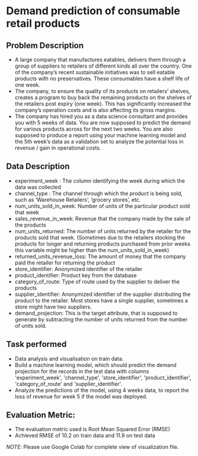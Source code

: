 # Demand prediction of consumable retail products

## Problem Description

* A large company that manufactures eatables, delivers them through a group of suppliers to retailers of different kinds all over the country. One of the company’s recent sustainable initiatives was to sell eatable products with no preservatives. These consumables have a shelf life of one week.
* The company, to ensure the quality of its products on retailers’ shelves, creates a program to buy back the remaining products on the shelves of the retailers post expiry (one week). This has significantly increased the company’s operation costs and is also affecting its gross margins.
* The company has hired you as a data science consultant and provides you with 5 weeks of data. You are now supposed to predict the demand for various products across for the next two weeks. You are also supposed to produce a report using your machine learning model and the 5th week’s data as a validation set to analyze the potential loss in revenue / gain in operational costs.

## Data Description

* experiment_week : The column identifying the week during which the data was collected
* channel_type : The channel through which the product is being sold, such as ‘Warehouse Retailers’, ‘grocery stores’, etc.
* num_units_sold_in_week: ​Number of units of the particular product sold that week
* sales_revenue_in_week: ​Revenue that the company made by the sale of the products
* num_units_returned: ​The number of units returned by the retailer for the products sold that week. (Sometimes due to the retailers stocking the products for longer and returning products purchased from prior weeks this variable might be higher than the num_units_sold_in_week)
* returned_units_revenue_loss: ​The amount of money that the company paid the retailer for returning the product
* store_identifier: ​Anonymized identifier of the retailer
* product_identifier: ​Product key from the database
* category_of_route: ​Type of route used by the supplier to deliver the
products
* supplier_identifier: Anonymized identifier of the supplier distributing the
product to the retailer. Most stores have a single supplier, sometimes a
store might have two suppliers.
* demand_projection: ​This is the target attribute, that is supposed to generate by subtracting the number of units returned from the number of units sold.

## Task performed

* Data analysis and visualisation on train data.
* Build a machine learning model, which should predict the demand projection for the records in the test data with columns 'experiment_week', 'channel_type', 'store_identifier', 'product_identifier', 'category_of_route' and 'supplier_identifier'.
* Analyze the predictions of the model, using 4 weeks data, to report the loss of revenue for week 5 if the model was deployed.

## Evaluation Metric:
* The evaluation metric used is Root Mean Squared Error (RMSE)
* Achieved RMSE of 10.2 on train data and 11.9 on test data

*NOTE*: Please use Google Colab for complete view of visualization file.
